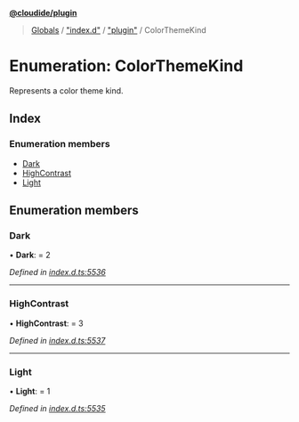 **[@cloudide/plugin](../README.md)**

> [Globals](../README.md) / ["index.d"](../modules/_index_d_.md) / ["plugin"](../modules/_index_d_._plugin_.md) / ColorThemeKind

# Enumeration: ColorThemeKind

Represents a color theme kind.

## Index

### Enumeration members

* [Dark](_index_d_._plugin_.colorthemekind.md#dark)
* [HighContrast](_index_d_._plugin_.colorthemekind.md#highcontrast)
* [Light](_index_d_._plugin_.colorthemekind.md#light)

## Enumeration members

### Dark

•  **Dark**:  = 2

*Defined in [index.d.ts:5536](https://github.com/huaweicloud/cloudide-plugin-api/blob/1ab5ef8/index.d.ts#L5536)*

___

### HighContrast

•  **HighContrast**:  = 3

*Defined in [index.d.ts:5537](https://github.com/huaweicloud/cloudide-plugin-api/blob/1ab5ef8/index.d.ts#L5537)*

___

### Light

•  **Light**:  = 1

*Defined in [index.d.ts:5535](https://github.com/huaweicloud/cloudide-plugin-api/blob/1ab5ef8/index.d.ts#L5535)*
